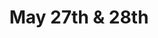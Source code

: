 ---
title: May 27th & 28th
day: 27, 28
isDetail: false
isSummary: true
items:
  - title: Registration
    description: Sleep in a bit longer and register already on Sunday during the kickoff party. Or enjoy a freshly brewed coffee.
    time: "9:00"
  - title: Talks and Treats
    description: Talks will last for about 30 min each with a 5 min Q &amp; A session.<br/>Enjoy free drinks and lunch with vegan options and icecream in the sun.
    time: "10:00"
  - title: Satellite Events
    description: If you would like to organize or host a satellite event, <a href="mailto:questions@uikonf.com">get in touch with us</a>.
    time: "19:00"     
---